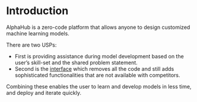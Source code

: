 # Introduction

AlphaHub is a zero-code platform that allows anyone to design customized machine learning models.

There are two USPs:
* First is providing assistance during model development based on the user’s skill-set and the shared problem statement.
* Second is the [interface](/getting-started/understanding-interface) which removes all the code and still adds sophisticated functionalities that are not available with competitors.

Combining these enables the user to learn and develop models in less time, and deploy and iterate quickly.

